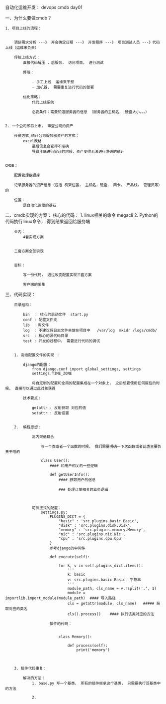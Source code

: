 自动化运维开发： devops
	cmdb day01
	

一、为什么要做cmdb？
	
	1. 项目上线的流程：
            
        
        调研需求分析 ---》 开会确定日期 ---》 开发程序 ---》 项目测试人员 ---》代码上线（运维来负责）
        
        传统上线方式：
            直接代码解压 ，启服务， 访问项目， 进行测试
            
            弊端：
                
                - 手工上线  运维来干预 
                - 加机器， 需要重复进行代码的部署
        
            优化策略：
                代码上线系统 
                
                必要条件：需要知道服务器的信息 （服务器的主机名， 硬盘大小。。。）
                
         
    2. 一个公司即将上市， 审查公司的资产 
        
        传统方式,统计公司服务器资产的方式：
            excel表格 
                最后信息会变得不准确
                导致年底进行审计的时候，资产变得无法进行准确的统计
                
                
    CMDB：
        
        配置管理数据库
        
        记录服务器的资产信息（包括 机架位置， 主机名，硬盘， 网卡， 产品线， 管理员等）的
        
        位置：
            是自动化运维的基石
            
            
二、cmdb实现的方案：
        核心的代码：
            1. linux相关的命令   megacli 
            2. Python的代码执行linux命令， 得到结果返回给服务端
            
        业内：
            4套实现方案
        
        
        三套方案全部实现
        
        
        目标：
            
            写一份代码， 通过改变配置实现三套方案
            
            客户端的采集
 三、代码实现：
 
        目录结构：
            
            bin  ： 核心的启动文件  start.py 
            conf : 配置文件夹  
            lib  ：库文件 
            log  : 不建议将日志文件夹放在项目中   /var/log  mkidr /logs/cmdb/
            src  : 核心的源代码目录
            test : 开发的过程中， 需要进行代码的调试 
            
            
        1. 高级配置文件的实现 ：
            
            django的配置：
                from django.conf import global_settings, settings
                settings.TIME_ZONE
                
                将自定制的配置和全局的配置集成在一个对象上， 之后想要使用任何属性的时候， 直接可以通过此对象获得
            
            技术要点：
                
                getattr : 反射获取 对应的值
                setattr : 反射设置
                
        
        2.  编程思想：
            
                高内聚低耦合
                    
                    写一个类或者一个函数的时候， 我们需要明确一下次函数或者此类主要负责干啥的
                    
                    class User():
                        #### 和用户相关的一些逻辑
                        
                        def getUserInfo():
                            #### 获取用户的信息
                            
                            ### 处理订单相关的业务逻辑
                            
                    
            
                可插拔式的配置：
                    settings.py:
                        PLUGINS_DICT = {
                            "basic" : 'src.plugins.basic.Basic',
                            "disk" : 'src.plugins.disk.Disk',
                            "memory" : 'src.plugins.memory.Memory',
                            "nic" : 'src.plugins.nic.Nic',
                            "cpu" : 'src.plugins.cpu.Cpu'
                        }
                        参考django的中间件
                    
                        def execute(self):

                            for k, v in self.plugins_dict.items():
                                '''
                                k: basic 
                                v: src.plugins.basic.Basic  字符串
                                '''
                                module_path, cls_name = v.rsplit('.', 1)
                                module = importlib.import_module(module_path)  #### 导入路径
                                cls = getattr(module, cls_name)   ##### 获取对应的类名
                                cls().process()    #### 执行该类对应的方法
            
                        插件的代码：
                        

                            class Memory():

                                def process(self):
                                    print('memory')
            
        
        
        3. 插件代码重复：
            
            解决的方法：
                1. base.py 写一个基类， 所有的插件继承这个基类， 只需要执行该基类中的方法
                
                2. 
        
            
        
            
        
        
        
        
        

        
